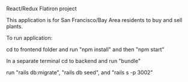 React/Redux Flatiron project

This application is for San Francisco/Bay Area residents to buy and sell plants.

To run application:

cd to frontend folder and run "npm install" and then "npm start"

In a separate terminal cd to backend and run "bundle"

run "rails db:migrate", "rails db seed", and "rails s -p 3002"